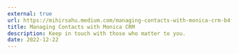 ```yaml
---
external: true
url: https://mihirsahu.medium.com/managing-contacts-with-monica-crm-b4fb371903c
title: Managing Contacts with Monica CRM
description: Keep in touch with those who matter to you.
date: 2022-12-22
---
```

